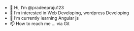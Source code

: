 - 👋 Hi, I’m @pradeepraju123
- 👀 I’m interested in Web Developing, wordpress Developing
- 🌱 I’m currently learning Angular js
- 📫 How to reach me ... via Git

<!---
pradeepraju123/pradeepraju123 is a ✨ special ✨ repository because its `README.md` (this file) appears on your GitHub profile.
You can click the Preview link to take a look at your changes.
--->
